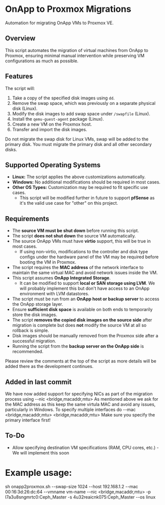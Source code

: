 # OnApp to Proxmox Migrations

Automation for migrating OnApp VMs to Proxmox VE.

## Overview
This script automates the migration of virtual machines from OnApp to Proxmox, ensuring minimal manual intervention while preserving VM configurations as much as possible.

## Features
The script will:
1. Take a copy of the specified disk images using `dd`.
2. Remove the swap space, which was previously on a separate physical disk (Linux).
3. Modify the disk images to add swap space under `/swapfile` (Linux).
4. Install the `qemu-guest-agent` package (Linux).
5. Create a new VM on the Proxmox host.
6. Transfer and import the disk images.

Do not migrate the swap disk for Linux VMs, swap will be added to the primary disk.
You must migrate the primary disk and all other secondary disks.

## Supported Operating Systems
- **Linux:** The script applies the above customizations automatically.
- **Windows:** No additional modifications should be required in most cases.
- **Other OS Types:** Customization may be required to fit specific use cases. 
  - This script will be modified further in future to support **pfSense** as it's the valid use case for "other" on this project.

## Requirements
- The **source VM must be shut down** before running this script.
- The script **does not shut down** the source VM automatically.
- The source OnApp VMs must have **virtio** support, this will be true in most cases.
  - If using non-virtio, modifications to the controller and disk type configs under the hardware panel of the VM may be required before booting the VM in Proxmox.
- The script requires the **MAC address** of the network interface to maintain the same virtual MAC and avoid network issues inside the VM.
- This script assumes **OnApp Integrated Storage**.
  - It can be modified to support **local or SAN storage using LVM**. We will probably implement this but don't have access to an OnApp environment with LVM datastores.
- The script must be run from an **OnApp host or backup server** to access the OnApp storage layer.
- Ensure **sufficient disk space** is available on both ends to temporarily store the disk images.
- The script **removes the copied disk images on the source side** after migration is complete but does **not** modify the source VM at all so rollback is simple.
- Disk images should be manually removed from the Proxmox side after a successful migration.
- Running the script from the **backup server on the OnApp side** is recommended.

Please review the comments at the top of the script as more details will be added there as the development continues. 

## Added in last commit

We have now added support for specifying NICs as part of the migration process using --nic <bridge,macaddr,mtu>
As mentioned above we ask for the MAC address as this keep the same virtula MAC and avoid any issues, particularly in Windows. 
To specify multiple interfaces do --mac <bridge,macaddr,mtu> <bridge,macaddr,mtu>
Make sure you specify the primary interface first!

## To-Do
- Allow specifying destination VM specifications (RAM, CPU cores, etc.) - We will implement this soon
  
# Example usage:
sh onapp2proxmox.sh --swap-size 1024 --host 192.168.1.2 --mac 00:16:3d:26:dc:64 --vmname vm-name --nic <bridge,macaddr,mtu> -p l7a3u8sngmrtc0:Ceph_Master -s 4u32reaicnk075:Ceph_Master --os linux
